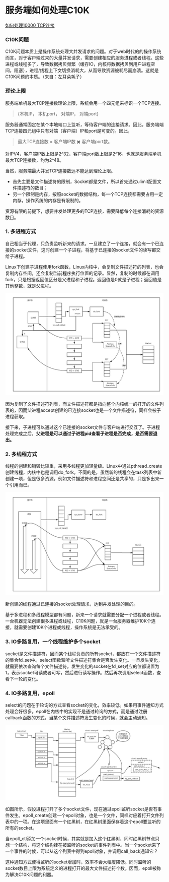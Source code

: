 # 服务端如何处理C10K
[如何处理10000 TCP连接](https://www.oschina.net/translate/c10k#top)
### C10K问题
C10K问题本质上是操作系统处理大并发请求的问题。对于web时代的的操作系统而言，对于客户端过来的大量并发请求，需要创建相应的服务进程或者线程。这些进程或线程多了，导致数据拷贝频繁（缓存IO，内核将数据拷贝到用户进程空间，阻塞），进程/线程上下文切换消耗大，从而导致资源被耗尽而崩溃。这就是C10K问题的本质。（来自：左耳朵耗子）

### 理论上限
服务端单机最大TCP连接数理论上限，系统会用一个四元组来标识一个TCP连接。

> {本机IP， 本机port， 对端IP， 对端port}

服务器通常固定在某个本地端口上监听，等待客户端的连接请求。因此，服务端端TCP连接四元组中只有对端（客户端）IP和port是可变的。因此，

> 最大TCP连接数 = 客户端IP数 ✖️ 客户端port数。

对IPV4，客户端IP数上限是2^32，客户端port数上限是2^16，也就是服务端单机最大TCP连接数，约为2^48。

当然，服务端最大并发TCP连接数远不能达到理论上限。

- 首先主要是文件描述符的限制，Socket都是文件，所以首先通过ulimit配置文件描述符的数目；
- 另一个限制是内存，按照socket的数据结构，每一个TCP连接都需要占用一定内存，操作系统的内存是有限制的。

资源有限的前提下，想要并发处理更多的TCP连接，需要降低每个连接消耗的资源数目。

### 1. 多进程方式
自己相当于代理，只负责监听新来的请求。一旦建立了一个连接，就会有一个已连接的socket文件，这时创建一个子进程，将基于已连接的socket文件的读写都交给子进程。

Linux下创建子进程使用fork函数，Linux内核中，会复制文件描述符的列表，也会复制内存空间，还会复制当前程序执行位置的记录。显然，复制的时候都在调用fork，只是根据返回值区分是父进程和子进程。返回值是0就是子进程；返回值是其他整数，就是父进程。

![进程复制过程](../../images/network/WechatIMG39.jpeg)

因为复制了文件描述符列表，而文件描述符都是指向整个内核统一的打开的文件列表的，因而父进程accept创建的已连接socket也是一个文件描述符，同样会被子进程获取。

接下来，子进程可以通过这个已连接的socket文件与客户端进行交互了。子进程处理完成之后，**父进程是可以通过子进程pid查看子进程是否完成，是否需要退出。**

### 2. 多线程方式
线程的创建和销毁比较重，采用多线程更加轻量级。Linux中通过pthread_create创建线程，内核中也是调用do_fork。不同的是，虽然新的线程会在task列表中新创建一项，但是很多资源，例如文件描述符和进程空间还是共享的，只是多出来一个引用而已。

![线程创建过程](../../images/network/WechatIMG40.jpeg)

新创建的线程通过已连接的socket处理请求，达到并发处理的目的。

基于多进程和多线程模型都有问题，新来一个请求就需要分配一个进程或者线程。一台机器无法创建很多进程或线程，C10K问题，就是一台服务器维护10K个连接，就需要创建10K个进程或线程，操作系统是无法承受的。

### 3. IO多路复用，一个线程维护多个socket

socket是文件描述符，因而某个线程负责的所有socket，都放在一个文件描述符的集合fd_set中。select函数监听文件描述符集合是否发生变化。一旦发生变化，就需要依次查询每个文件描述符。发生变化的socket在fd_set对应的位都设置为1，表示socket可读或者可写，然后进行读写操作。然后再次调用select函数，查看下一轮的变化。

### 4. IO多路复用，epoll

select的问题在于轮询的方式查看socket的变化，效率较低。如果用事件通知方式处理会好很多。epoll在内核中的实现不是通过轮询的方式，而是通过注册callback函数的方式，当某个文件描述符发生变化的时候，就会主动通知。

![epoll](../../images/network/WechatIMG41.jpeg)

如图所示，假设进程打开了多个socket文件，现在通过epoll监听socket是否有事件发生。epoll_create创建一个epoll对象，也是一个文件，同样对应着打开文件列表中的一项。在这项里面有一个红黑树，在红黑树里面保存着这个epoll要监听的所有的socket。

当epoll_ctl添加一个socket时候，其实就是加入这个红黑树，同时红黑树节点只想一个结构，将这个结构挂在被监听的socket的事件列表中。当一个socket来了一个事件的时候，可以从这个列表中得到epoll对象，并调用call_back通知它？

这种通知方式使得监听的socket增加时，效率不会大幅度降低。同时监听的socket数目上限为系统定义的进程打开的最大文件描述符个数。因而，epoll被称为解决C10K问题的利器。
